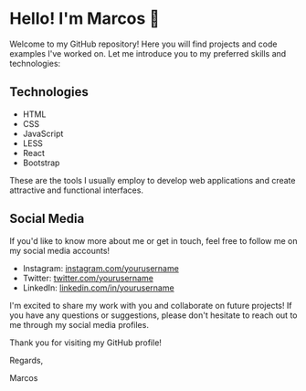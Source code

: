 # Hello! I'm Marcos 👋

Welcome to my GitHub repository! Here you will find projects and code examples I've worked on. Let me introduce you to my preferred skills and technologies:

## Technologies

- HTML
- CSS
- JavaScript
- LESS
- React
- Bootstrap

These are the tools I usually employ to develop web applications and create attractive and functional interfaces.

## Social Media

If you'd like to know more about me or get in touch, feel free to follow me on my social media accounts!

- Instagram: [instagram.com/yourusername](https://www.instagram.com/yourusername)
- Twitter: [twitter.com/yourusername](https://www.twitter.com/yourusername)
- LinkedIn: [linkedin.com/in/yourusername](https://www.linkedin.com/in/yourusername)

I'm excited to share my work with you and collaborate on future projects! If you have any questions or suggestions, please don't hesitate to reach out to me through my social media profiles.

Thank you for visiting my GitHub profile!

Regards,

Marcos
